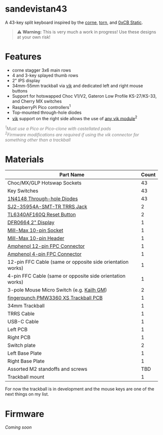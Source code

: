# sandevistan43

A 43-key split keyboard inspired by the [corne](https://github.com/foostan/crkbd), [torn](https://github.com/rtitmuss/torn), and [0xCB Static](https://0xcb.dev/static/).

> :warning: **Warning:** This is very much a work in progress!  Use these designs at your own risk!

# Features

* corne stagger 3x6 main rows
* 4 and 3-key splayed thumb rows
* 2" IPS display
* 34mm-55mm trackball via [vik](https://github.com/sadekbaroudi/vik) and dedicated left and right mouse buttons
* Support for hotswapped Choc V1/V2, Gateron Low Profile KS-27/KS-33, and Cherry MX switches
* RaspberryPi Pico controllers<sup>1</sup>
* Top-mounted through-hole diodes
* [vik](https://github.com/sadekbaroudi/vik) support on the right side allows the use of [any vik module](https://github.com/sadekbaroudi/vik/tree/master/pcb)<sup>2</sup>

_<span style="color:gray"><sup>1</sup>Must use a Pico or Pico-clone with castellated pads</br><sup>2</sup>Firmware modifications are required if using the vik connector for something other than a trackball </span>_

# Materials

| Part Name | Count   |
| --------  | ------- |
| Choc/MX/GLP Hotswap Sockets | 43 |
| Key Switches | 43 |
| [1N4148 Through-hole Diodes](https://www.digikey.com/en/products/detail/diotec-semiconductor/1N4148/13164514) | 43 |
| [SJ2-35954A-SMT-TR TRRS Jack](https://www.digikey.com/en/products/detail/same-sky-formerly-cui-devices/SJ2-35954A-SMT-TR/6619576) | 2 |
| [TL6340AF160Q Reset Button](https://www.digikey.com/en/products/detail/e-switch/TL6340AF160Q/11684842) | 2 |
| [DFR0664 2" Display](https://www.digikey.com/en/products/detail/dfrobot/DFR0664/13166503) | 1 |
| [Mill-Max 10-pin Socket](https://www.digikey.com/en/products/detail/digikey-va/310-13-110-41-001000/265817) | 1 |
| [Mill-Max 10-pin Header](https://www.digikey.com/en/products/detail/digikey-va/350-10-110-00-006000/4456131) | 1 |
| [Amphenol 12-pin FPC Connector](https://www.digikey.com/en/products/detail/amphenol-cs-fci/F3311A7H121012E200/15287510) | 1 |
| [Amphenol 4-pin FPC Connector](https://www.digikey.com/en/products/detail/amphenol-cs-fci/F3311A7H121004E200/15287508) | 1 |
| 12-pin FFC Cable (same or opposite side orientation works) | 1 |
| 4-pin FFC Cable (same or opposite side orientation works) | 1 |
| 3-pole Mouse Micro Switch (e.g. [Kailh GM](https://www.lethal.gg/products/kailh-gm-2-0-teal-micro-switch-2-pcs?pr_prod_strat=jac&pr_rec_id=a75fb41be&pr_rec_pid=4570775191649&pr_ref_pid=4308978597985&pr_seq=uniform)) | 2 |
| [fingerpunch PMW3360 XS Trackball PCB](https://fingerpunch.xyz/product/vik-pmw3360-trackball-module-xs/) | 1 |
| 34mm Trackball | 1 |
| TRRS Cable | 1 |
| USB-C Cable | 1 |
| Left PCB | 1 |
| Right PCB | 1 |
| Switch plate | 2 |
| Left Base Plate | 1 |
| Right Base Plate | 1 |
| Assorted M2 standoffs and screws | TBD |
| Trackball mount | 1 |

For now the trackball is in development and the mouse keys are one of the next things on my list.

# Firmware

_Coming soon_